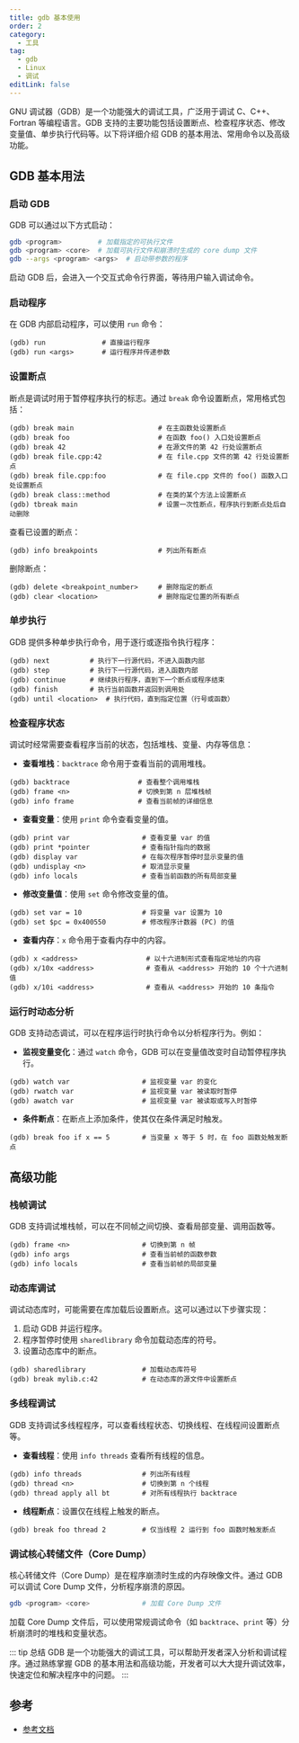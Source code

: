 ```yaml
---
title: gdb 基本使用
order: 2
category:
  - 工具
tag:
  - gdb
  - Linux
  - 调试
editLink: false
---
```


GNU 调试器（GDB）是一个功能强大的调试工具，广泛用于调试 C、C++、Fortran 等编程语言。GDB 支持的主要功能包括设置断点、检查程序状态、修改变量值、单步执行代码等。以下将详细介绍 GDB 的基本用法、常用命令以及高级功能。

## GDB 基本用法

### 启动 GDB

GDB 可以通过以下方式启动：

```bash
gdb <program>         # 加载指定的可执行文件
gdb <program> <core>  # 加载可执行文件和崩溃时生成的 core dump 文件
gdb --args <program> <args>  # 启动带参数的程序
```

启动 GDB 后，会进入一个交互式命令行界面，等待用户输入调试命令。

### 启动程序

在 GDB 内部启动程序，可以使用 `run` 命令：

```gdb
(gdb) run              # 直接运行程序
(gdb) run <args>       # 运行程序并传递参数
```

### 设置断点

断点是调试时用于暂停程序执行的标志。通过 `break` 命令设置断点，常用格式包括：

```gdb
(gdb) break main                     # 在主函数处设置断点
(gdb) break foo                      # 在函数 foo() 入口处设置断点
(gdb) break 42                       # 在源文件的第 42 行处设置断点
(gdb) break file.cpp:42              # 在 file.cpp 文件的第 42 行处设置断点
(gdb) break file.cpp:foo             # 在 file.cpp 文件的 foo() 函数入口处设置断点
(gdb) break class::method            # 在类的某个方法上设置断点
(gdb) tbreak main                    # 设置一次性断点，程序执行到断点处后自动删除
```

查看已设置的断点：

```gdb
(gdb) info breakpoints               # 列出所有断点
```

删除断点：

```gdb
(gdb) delete <breakpoint_number>     # 删除指定的断点
(gdb) clear <location>               # 删除指定位置的所有断点
```

### 单步执行

GDB 提供多种单步执行命令，用于逐行或逐指令执行程序：

```gdb
(gdb) next          # 执行下一行源代码，不进入函数内部
(gdb) step          # 执行下一行源代码，进入函数内部
(gdb) continue      # 继续执行程序，直到下一个断点或程序结束
(gdb) finish        # 执行当前函数并返回到调用处
(gdb) until <location>  # 执行代码，直到指定位置（行号或函数）
```

### 检查程序状态

调试时经常需要查看程序当前的状态，包括堆栈、变量、内存等信息：

- **查看堆栈**：`backtrace` 命令用于查看当前的调用堆栈。

```gdb
(gdb) backtrace                 # 查看整个调用堆栈
(gdb) frame <n>                 # 切换到第 n 层堆栈帧
(gdb) info frame                # 查看当前帧的详细信息
```

- **查看变量**：使用 `print` 命令查看变量的值。

```gdb
(gdb) print var                  # 查看变量 var 的值
(gdb) print *pointer             # 查看指针指向的数据
(gdb) display var                # 在每次程序暂停时显示变量的值
(gdb) undisplay <n>              # 取消显示变量
(gdb) info locals                # 查看当前函数的所有局部变量
```

- **修改变量值**：使用 `set` 命令修改变量的值。

```gdb
(gdb) set var = 10               # 将变量 var 设置为 10
(gdb) set $pc = 0x400550         # 修改程序计数器 (PC) 的值
```

- **查看内存**：`x` 命令用于查看内存中的内容。

```gdb
(gdb) x <address>                 # 以十六进制形式查看指定地址的内容
(gdb) x/10x <address>             # 查看从 <address> 开始的 10 个十六进制值
(gdb) x/10i <address>             # 查看从 <address> 开始的 10 条指令
```

### 运行时动态分析

GDB 支持动态调试，可以在程序运行时执行命令以分析程序行为。例如：

- **监视变量变化**：通过 `watch` 命令，GDB 可以在变量值改变时自动暂停程序执行。

```gdb
(gdb) watch var                  # 监视变量 var 的变化
(gdb) rwatch var                 # 监视变量 var 被读取时暂停
(gdb) awatch var                 # 监视变量 var 被读取或写入时暂停
```

- **条件断点**：在断点上添加条件，使其仅在条件满足时触发。

```gdb
(gdb) break foo if x == 5        # 当变量 x 等于 5 时，在 foo 函数处触发断点
```

## 高级功能

### 栈帧调试

GDB 支持调试堆栈帧，可以在不同帧之间切换、查看局部变量、调用函数等。

```gdb
(gdb) frame <n>                  # 切换到第 n 帧
(gdb) info args                  # 查看当前帧的函数参数
(gdb) info locals                # 查看当前帧的局部变量
```

### 动态库调试

调试动态库时，可能需要在库加载后设置断点。这可以通过以下步骤实现：

1. 启动 GDB 并运行程序。
2. 程序暂停时使用 `sharedlibrary` 命令加载动态库的符号。
3. 设置动态库中的断点。

```gdb
(gdb) sharedlibrary              # 加载动态库符号
(gdb) break mylib.c:42           # 在动态库的源文件中设置断点
```

### 多线程调试

GDB 支持调试多线程程序，可以查看线程状态、切换线程、在线程间设置断点等。

- **查看线程**：使用 `info threads` 查看所有线程的信息。

```gdb
(gdb) info threads               # 列出所有线程
(gdb) thread <n>                 # 切换到第 n 个线程
(gdb) thread apply all bt        # 对所有线程执行 backtrace
```

- **线程断点**：设置仅在线程上触发的断点。

```gdb
(gdb) break foo thread 2         # 仅当线程 2 运行到 foo 函数时触发断点
```

### 调试核心转储文件（Core Dump）

核心转储文件（Core Dump）是在程序崩溃时生成的内存映像文件。通过 GDB 可以调试 Core Dump 文件，分析程序崩溃的原因。

```bash
gdb <program> <core>             # 加载 Core Dump 文件
```

加载 Core Dump 文件后，可以使用常规调试命令（如 `backtrace`、`print` 等）分析崩溃时的堆栈和变量状态。


::: tip 总结
GDB 是一个功能强大的调试工具，可以帮助开发者深入分析和调试程序。通过熟练掌握 GDB 的基本用法和高级功能，开发者可以大大提升调试效率，快速定位和解决程序中的问题。
:::

## 参考
- [参考文档](https://sourceware.org/gdb/current/onlinedocs/gdb.html/)